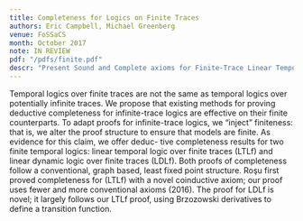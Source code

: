 ```yaml
---
title: Completeness for Logics on Finite Traces
authors: Eric Campbell, Michael Greenberg
venue: FoSSaCS
month: October 2017
note: IN REVIEW
pdf: "/pdfs/finite.pdf"
descr: "Present Sound and Complete axioms for Finite-Trace Linear Temporal Logic (LTLf) and Linear Dynamic Logic (LDLf)"
---
```


Temporal logics over finite traces are not the same as temporal logics over
potentially infinite traces. We propose that existing methods for proving
deductive completeness for infinite-trace logics are effective on their finite
counterparts. To adapt proofs for infinite-trace logics, we “inject” finiteness:
that is, we alter the proof structure to ensure that models are finite. As
evidence for this claim, we offer deduc- tive completeness results for two
finite temporal logics: linear temporal logic over finite traces (LTLf) and
linear dynamic logic over finite traces (LDLf). Both proofs of completeness
follow a conventional, graph based, least fixed point structure. Roşu first
proved completeness for (LTLf) with a novel coinductive axiom; our proof uses
fewer and more conventional axioms (2016). The proof for LDLf is novel; it
largely follows our LTLf proof, using Brzozowski derivatives to define a
transition function.